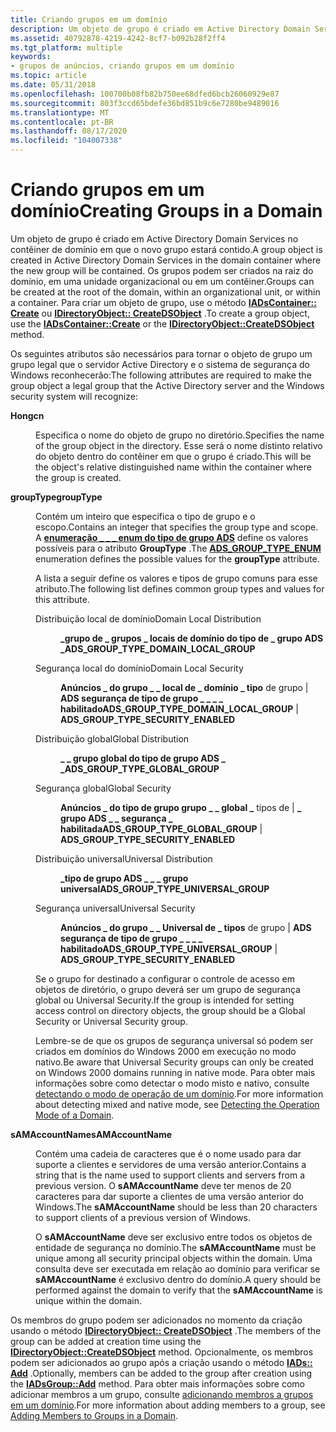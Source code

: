 ```yaml
---
title: Criando grupos em um domínio
description: Um objeto de grupo é criado em Active Directory Domain Services no contêiner de domínio em que o novo grupo estará contido.
ms.assetid: 40792878-4219-4242-8cf7-b092b28f2ff4
ms.tgt_platform: multiple
keywords:
- grupos de anúncios, criando grupos em um domínio
ms.topic: article
ms.date: 05/31/2018
ms.openlocfilehash: 100700b08fb82b750ee68dfed6bcb26060929e87
ms.sourcegitcommit: 803f3ccd65bdefe36bd851b9c6e7280be9489016
ms.translationtype: MT
ms.contentlocale: pt-BR
ms.lasthandoff: 08/17/2020
ms.locfileid: "104007338"
---
```

# <a name="creating-groups-in-a-domain"></a><span data-ttu-id="39437-104">Criando grupos em um domínio</span><span class="sxs-lookup"><span data-stu-id="39437-104">Creating Groups in a Domain</span></span>

<span data-ttu-id="39437-105">Um objeto de grupo é criado em Active Directory Domain Services no contêiner de domínio em que o novo grupo estará contido.</span><span class="sxs-lookup"><span data-stu-id="39437-105">A group object is created in Active Directory Domain Services in the domain container where the new group will be contained.</span></span> <span data-ttu-id="39437-106">Os grupos podem ser criados na raiz do domínio, em uma unidade organizacional ou em um contêiner.</span><span class="sxs-lookup"><span data-stu-id="39437-106">Groups can be created at the root of the domain, within an organizational unit, or within a container.</span></span> <span data-ttu-id="39437-107">Para criar um objeto de grupo, use o método [**IADsContainer:: Create**](/windows/desktop/api/iads/nf-iads-iadscontainer-create) ou [**IDirectoryObject:: CreateDSObject**](/windows/desktop/api/iads/nf-iads-idirectoryobject-createdsobject) .</span><span class="sxs-lookup"><span data-stu-id="39437-107">To create a group object, use the [**IADsContainer::Create**](/windows/desktop/api/iads/nf-iads-iadscontainer-create) or the [**IDirectoryObject::CreateDSObject**](/windows/desktop/api/iads/nf-iads-idirectoryobject-createdsobject) method.</span></span>

<span data-ttu-id="39437-108">Os seguintes atributos são necessários para tornar o objeto de grupo um grupo legal que o servidor Active Directory e o sistema de segurança do Windows reconhecerão:</span><span class="sxs-lookup"><span data-stu-id="39437-108">The following attributes are required to make the group object a legal group that the Active Directory server and the Windows security system will recognize:</span></span>

<dl> <dt>

<span data-ttu-id="39437-109"><span id="cn"></span><span id="CN"></span>**Hong**</span><span class="sxs-lookup"><span data-stu-id="39437-109"><span id="cn"></span><span id="CN"></span>**cn**</span></span>
</dt> <dd>

<span data-ttu-id="39437-110">Especifica o nome do objeto de grupo no diretório.</span><span class="sxs-lookup"><span data-stu-id="39437-110">Specifies the name of the group object in the directory.</span></span> <span data-ttu-id="39437-111">Esse será o nome distinto relativo do objeto dentro do contêiner em que o grupo é criado.</span><span class="sxs-lookup"><span data-stu-id="39437-111">This will be the object's relative distinguished name within the container where the group is created.</span></span>

</dd> <dt>

<span data-ttu-id="39437-112"><span id="groupType"></span><span id="grouptype"></span><span id="GROUPTYPE"></span>**groupType**</span><span class="sxs-lookup"><span data-stu-id="39437-112"><span id="groupType"></span><span id="grouptype"></span><span id="GROUPTYPE"></span>**groupType**</span></span>
</dt> <dd>

<span data-ttu-id="39437-113">Contém um inteiro que especifica o tipo de grupo e o escopo.</span><span class="sxs-lookup"><span data-stu-id="39437-113">Contains an integer that specifies the group type and scope.</span></span> <span data-ttu-id="39437-114">A [**enumeração \_ \_ \_ enum do tipo de grupo ADS**](/windows/win32/api/iads/ne-iads-ads_group_type_enum) define os valores possíveis para o atributo **GroupType** .</span><span class="sxs-lookup"><span data-stu-id="39437-114">The [**ADS\_GROUP\_TYPE\_ENUM**](/windows/win32/api/iads/ne-iads-ads_group_type_enum) enumeration defines the possible values for the **groupType** attribute.</span></span>

<span data-ttu-id="39437-115">A lista a seguir define os valores e tipos de grupo comuns para esse atributo.</span><span class="sxs-lookup"><span data-stu-id="39437-115">The following list defines common group types and values for this attribute.</span></span>

<dl> <dt>

<span data-ttu-id="39437-116"><span id="Domain_Local_Distribution"></span><span id="domain_local_distribution"></span><span id="DOMAIN_LOCAL_DISTRIBUTION"></span>Distribuição local de domínio</span><span class="sxs-lookup"><span data-stu-id="39437-116"><span id="Domain_Local_Distribution"></span><span id="domain_local_distribution"></span><span id="DOMAIN_LOCAL_DISTRIBUTION"></span>Domain Local Distribution</span></span>
</dt> <dd>

<span data-ttu-id="39437-117">**\_grupo de \_ grupos \_ locais de domínio do tipo de \_ grupo ADS \_**</span><span class="sxs-lookup"><span data-stu-id="39437-117">**ADS\_GROUP\_TYPE\_DOMAIN\_LOCAL\_GROUP**</span></span>

</dd> <dt>

<span data-ttu-id="39437-118"><span id="Domain_Local_Security"></span><span id="domain_local_security"></span><span id="DOMAIN_LOCAL_SECURITY"></span>Segurança local do domínio</span><span class="sxs-lookup"><span data-stu-id="39437-118"><span id="Domain_Local_Security"></span><span id="domain_local_security"></span><span id="DOMAIN_LOCAL_SECURITY"></span>Domain Local Security</span></span>
</dt> <dd>

<span data-ttu-id="39437-119">**Anúncios \_ do grupo \_ \_ local de \_ domínio \_ tipo** de grupo \| **ADS segurança de tipo de grupo \_ \_ \_ \_ habilitado**</span><span class="sxs-lookup"><span data-stu-id="39437-119">**ADS\_GROUP\_TYPE\_DOMAIN\_LOCAL\_GROUP** \| **ADS\_GROUP\_TYPE\_SECURITY\_ENABLED**</span></span>

</dd> <dt>

<span data-ttu-id="39437-120"><span id="Global_Distribution"></span><span id="global_distribution"></span><span id="GLOBAL_DISTRIBUTION"></span>Distribuição global</span><span class="sxs-lookup"><span data-stu-id="39437-120"><span id="Global_Distribution"></span><span id="global_distribution"></span><span id="GLOBAL_DISTRIBUTION"></span>Global Distribution</span></span>
</dt> <dd>

<span data-ttu-id="39437-121">**\_ \_ grupo global do tipo de grupo ADS \_ \_**</span><span class="sxs-lookup"><span data-stu-id="39437-121">**ADS\_GROUP\_TYPE\_GLOBAL\_GROUP**</span></span>

</dd> <dt>

<span data-ttu-id="39437-122"><span id="Global_Security"></span><span id="global_security"></span><span id="GLOBAL_SECURITY"></span>Segurança global</span><span class="sxs-lookup"><span data-stu-id="39437-122"><span id="Global_Security"></span><span id="global_security"></span><span id="GLOBAL_SECURITY"></span>Global Security</span></span>
</dt> <dd>

<span data-ttu-id="39437-123">**Anúncios \_ do tipo de grupo grupo \_ \_ global \_** tipos de \| **\_ grupo ADS \_ \_ segurança \_ habilitada**</span><span class="sxs-lookup"><span data-stu-id="39437-123">**ADS\_GROUP\_TYPE\_GLOBAL\_GROUP** \| **ADS\_GROUP\_TYPE\_SECURITY\_ENABLED**</span></span>

</dd> <dt>

<span data-ttu-id="39437-124"><span id="Universal_Distribution"></span><span id="universal_distribution"></span><span id="UNIVERSAL_DISTRIBUTION"></span>Distribuição universal</span><span class="sxs-lookup"><span data-stu-id="39437-124"><span id="Universal_Distribution"></span><span id="universal_distribution"></span><span id="UNIVERSAL_DISTRIBUTION"></span>Universal Distribution</span></span>
</dt> <dd>

<span data-ttu-id="39437-125">**\_tipo de grupo ADS \_ \_ \_ grupo universal**</span><span class="sxs-lookup"><span data-stu-id="39437-125">**ADS\_GROUP\_TYPE\_UNIVERSAL\_GROUP**</span></span>

</dd> <dt>

<span data-ttu-id="39437-126"><span id="Universal_Security"></span><span id="universal_security"></span><span id="UNIVERSAL_SECURITY"></span>Segurança universal</span><span class="sxs-lookup"><span data-stu-id="39437-126"><span id="Universal_Security"></span><span id="universal_security"></span><span id="UNIVERSAL_SECURITY"></span>Universal Security</span></span>
</dt> <dd>

<span data-ttu-id="39437-127">**Anúncios \_ do grupo \_ \_ Universal de \_ tipos** de grupo \| **ADS segurança de tipo de grupo \_ \_ \_ \_ habilitado**</span><span class="sxs-lookup"><span data-stu-id="39437-127">**ADS\_GROUP\_TYPE\_UNIVERSAL\_GROUP** \| **ADS\_GROUP\_TYPE\_SECURITY\_ENABLED**</span></span>

</dd> <dt>


</dt> <dd>

</dd> </dl>

<span data-ttu-id="39437-128">Se o grupo for destinado a configurar o controle de acesso em objetos de diretório, o grupo deverá ser um grupo de segurança global ou Universal Security.</span><span class="sxs-lookup"><span data-stu-id="39437-128">If the group is intended for setting access control on directory objects, the group should be a Global Security or Universal Security group.</span></span>

<span data-ttu-id="39437-129">Lembre-se de que os grupos de segurança universal só podem ser criados em domínios do Windows 2000 em execução no modo nativo.</span><span class="sxs-lookup"><span data-stu-id="39437-129">Be aware that Universal Security groups can only be created on Windows 2000 domains running in native mode.</span></span> <span data-ttu-id="39437-130">Para obter mais informações sobre como detectar o modo misto e nativo, consulte [detectando o modo de operação de um domínio](detecting-the-operation-mode-of-a-domain.md).</span><span class="sxs-lookup"><span data-stu-id="39437-130">For more information about detecting mixed and native mode, see [Detecting the Operation Mode of a Domain](detecting-the-operation-mode-of-a-domain.md).</span></span>

</dd> <dt>

<span data-ttu-id="39437-131"><span id="sAMAccountName"></span><span id="samaccountname"></span><span id="SAMACCOUNTNAME"></span>**sAMAccountName**</span><span class="sxs-lookup"><span data-stu-id="39437-131"><span id="sAMAccountName"></span><span id="samaccountname"></span><span id="SAMACCOUNTNAME"></span>**sAMAccountName**</span></span>
</dt> <dd>

<span data-ttu-id="39437-132">Contém uma cadeia de caracteres que é o nome usado para dar suporte a clientes e servidores de uma versão anterior.</span><span class="sxs-lookup"><span data-stu-id="39437-132">Contains a string that is the name used to support clients and servers from a previous version.</span></span> <span data-ttu-id="39437-133">O **sAMAccountName** deve ter menos de 20 caracteres para dar suporte a clientes de uma versão anterior do Windows.</span><span class="sxs-lookup"><span data-stu-id="39437-133">The **sAMAccountName** should be less than 20 characters to support clients of a previous version of Windows.</span></span>

<span data-ttu-id="39437-134">O **sAMAccountName** deve ser exclusivo entre todos os objetos de entidade de segurança no domínio.</span><span class="sxs-lookup"><span data-stu-id="39437-134">The **sAMAccountName** must be unique among all security principal objects within the domain.</span></span> <span data-ttu-id="39437-135">Uma consulta deve ser executada em relação ao domínio para verificar se **sAMAccountName** é exclusivo dentro do domínio.</span><span class="sxs-lookup"><span data-stu-id="39437-135">A query should be performed against the domain to verify that the **sAMAccountName** is unique within the domain.</span></span>

</dd> </dl>

<span data-ttu-id="39437-136">Os membros do grupo podem ser adicionados no momento da criação usando o método [**IDirectoryObject:: CreateDSObject**](/windows/desktop/api/iads/nf-iads-idirectoryobject-createdsobject) .</span><span class="sxs-lookup"><span data-stu-id="39437-136">The members of the group can be added at creation time using the [**IDirectoryObject::CreateDSObject**](/windows/desktop/api/iads/nf-iads-idirectoryobject-createdsobject) method.</span></span> <span data-ttu-id="39437-137">Opcionalmente, os membros podem ser adicionados ao grupo após a criação usando o método [**IADs:: Add**](/windows/desktop/api/iads/nf-iads-iadsgroup-add) .</span><span class="sxs-lookup"><span data-stu-id="39437-137">Optionally, members can be added to the group after creation using the [**IADsGroup::Add**](/windows/desktop/api/iads/nf-iads-iadsgroup-add) method.</span></span> <span data-ttu-id="39437-138">Para obter mais informações sobre como adicionar membros a um grupo, consulte [adicionando membros a grupos em um domínio](adding-members-to-groups-in-a-domain.md).</span><span class="sxs-lookup"><span data-stu-id="39437-138">For more information about adding members to a group, see [Adding Members to Groups in a Domain](adding-members-to-groups-in-a-domain.md).</span></span>

 

 